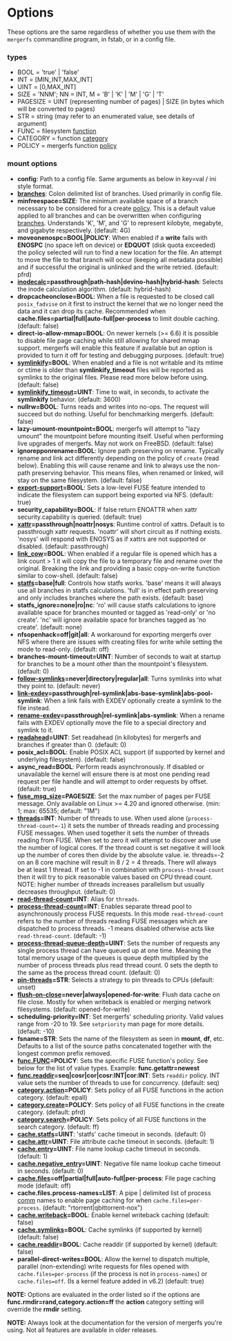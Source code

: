 # Options

These options are the same regardless of whether you use them with the
`mergerfs` commandline program, in fstab, or in a config file.

### types

- BOOL = 'true' | 'false'
- INT = [MIN_INT,MAX_INT]
- UINT = [0,MAX_INT]
- SIZE = 'NNM'; NN = INT, M = 'B' | 'K' | 'M' | 'G' | 'T'
- PAGESIZE = UINT (representing number of pages) | SIZE (in bytes
  which will be converted to pages)
- STR = string (may refer to an enumerated value, see details of
  argument)
- FUNC = filesystem [function](functions_categories_policies.md)
- CATEGORY = function [category](functions_categories_policies.md)
- POLICY = mergerfs function [policy](functions_categories_policies.md)


### mount options

- **config**: Path to a config file. Same arguments as below in
  key=val / ini style format.
- **[branches](branches.md)**: Colon delimited list of branches. Used
  primarily in config file.
- **minfreespace=SIZE**: The minimum available space of a branch
  necessary to be considered for a create
  [policy](functions_categories_policies.md). This is a default value
  applied to all branches and can be overwritten when configuring
  [branches](branches.md). Understands 'K', 'M', and 'G' to represent
  kilobyte, megabyte, and gigabyte respectively. (default: 4G)
- **moveonenospc=BOOL|POLICY**: When enabled if a **write** fails with
  **ENOSPC** (no space left on device) or **EDQUOT** (disk quota
  exceeded) the policy selected will run to find a new location for
  the file. An attempt to move the file to that branch will occur
  (keeping all metadata possible) and if successful the original is
  unlinked and the write retried. (default: pfrd)
- **[inodecalc](inodecalc.md)=passthrough|path-hash|devino-hash|hybrid-hash**:
  Selects the inode calculation algorithm. (default: hybrid-hash)
- **dropcacheonclose=BOOL**: When a file is requested to be closed
  call `posix_fadvise` on it first to instruct the kernel that we no
  longer need the data and it can drop its cache. Recommended when
  **cache.files=partial|full|auto-full|per-process** to limit double
  caching. (default: false)
- **direct-io-allow-mmap=BOOL**: On newer kernels (>= 6.6) it is
  possible to disable file page caching while still allowing for
  shared mmap support. mergerfs will enable this feature if available
  but an option is provided to turn it off for testing and debugging
  purposes. (default: true)
- **[symlinkify](symlinkify.md)=BOOL**: When enabled and a file is not
  writable and its mtime or ctime is older than **symlinkify_timeout**
  files will be reported as symlinks to the original files. Please
  read more below before using. (default: false)
- **[symlinkify_timeout](symlinkify.md)=UINT**: Time to wait, in
  seconds, to activate the **symlinkify** behavior. (default: 3600)
- **nullrw=BOOL**: Turns reads and writes into no-ops. The request
  will succeed but do nothing. Useful for benchmarking
  mergerfs. (default: false)
- **lazy-umount-mountpoint=BOOL**: mergerfs will attempt to "lazy
  umount" the mountpoint before mounting itself. Useful when
  performing live upgrades of mergerfs. May not work on
  FreeBSD. (default: false)
- **ignorepponrename=BOOL**: Ignore path preserving on
  rename. Typically rename and link act differently depending on the
  policy of `create` (read below). Enabling this will cause rename and
  link to always use the non-path preserving behavior. This means
  files, when renamed or linked, will stay on the same
  filesystem. (default: false)
- **[export-support](export-support.md)=BOOL**: Sets a low-level FUSE
  feature intended to indicate the filesystem can support being
  exported via NFS. (default: true)
- **security_capability=BOOL**: If false return ENOATTR when xattr
  security.capability is queried. (default: true)
- **[xattr](xattr.md)=passthrough|noattr|nosys**: Runtime control of
  xattrs. Default is to passthrough xattr requests. 'noattr' will
  short circuit as if nothing exists. 'nosys' will respond with ENOSYS
  as if xattrs are not supported or disabled. (default: passthrough)
- **[link_cow](link_cow.md)=BOOL**: When enabled if a regular file is
  opened which has a link count > 1 it will copy the file to a
  temporary file and rename over the original. Breaking the link and
  providing a basic copy-on-write function similar to
  cow-shell. (default: false)
- **[statfs](statfs.md)=base|full**: Controls how statfs works. 'base'
  means it will always use all branches in statfs calculations. 'full'
  is in effect path preserving and only includes branches where the
  path exists. (default: base)
- **statfs_ignore=none|ro|nc**: 'ro' will cause statfs calculations to
  ignore available space for branches mounted or tagged as 'read-only'
  or 'no create'. 'nc' will ignore available space for branches tagged
  as 'no create'. (default: none)
- **nfsopenhack=off|git|all**: A workaround for exporting mergerfs
  over NFS where there are issues with creating files for write while
  setting the mode to read-only. (default: off)
- **branches-mount-timeout=UINT**: Number of seconds to wait at
  startup for branches to be a mount other than the mountpoint's
  filesystem. (default: 0)
- **[follow-symlinks](follow-symlinks.md)=never|directory|regular|all**:
  Turns symlinks into what they point to. (default: never)
- **[link-exdev](link-exdev.md)=passthrough|rel-symlink|abs-base-symlink|abs-pool-symlink**:
  When a link fails with EXDEV optionally create a symlink to the file
  instead.
- **[rename-exdev](rename-exdev.md)=passthrough|rel-symlink|abs-symlink**:
  When a rename fails with EXDEV optionally move the file to a special
  directory and symlink to it.
- **[readahead](readahead.md)=UINT**: Set readahead (in kilobytes) for
  mergerfs and branches if greater than 0. (default: 0)
- **posix_acl=BOOL**: Enable POSIX ACL support (if supported by kernel
  and underlying filesystem). (default: false)
- **async_read=BOOL**: Perform reads asynchronously. If disabled or
  unavailable the kernel will ensure there is at most one pending read
  request per file handle and will attempt to order requests by
  offset. (default: true)
- **[fuse_msg_size](fuse_msg_size.md)=PAGESIZE**: Set the max number of
  pages per FUSE message. Only available on Linux >= 4.20 and ignored
  otherwise. (min: 1; max: 65535; default: "1M")
- **[threads](threads.md)=INT**: Number of threads to use. When used
  alone (`process-thread-count=-1`) it sets the number of threads
  reading and processing FUSE messages. When used together it sets the
  number of threads reading from FUSE. When set to zero it will
  attempt to discover and use the number of logical cores. If the
  thread count is set negative it will look up the number of cores
  then divide by the absolute value. ie. threads=-2 on an 8 core
  machine will result in 8 / 2 = 4 threads. There will always be at
  least 1 thread. If set to -1 in combination with
  `process-thread-count` then it will try to pick reasonable values
  based on CPU thread count. NOTE: higher number of threads increases
  parallelism but usually decreases throughput. (default: 0)
- **[read-thread-count](threads.md)=INT**: Alias for `threads`.
- **[process-thread-count](threads.md)=INT**: Enables separate thread
  pool to asynchronously process FUSE requests. In this mode
  `read-thread-count` refers to the number of threads reading FUSE
  messages which are dispatched to process threads. -1 means disabled
  otherwise acts like `read-thread-count`. (default: -1)
- **[process-thread-queue-depth](threads.md)=UINT**: Sets the number
  of requests any single process thread can have queued up at one
  time. Meaning the total memory usage of the queues is queue depth
  multiplied by the number of process threads plus read thread
  count. 0 sets the depth to the same as the process thread
  count. (default: 0)
- **[pin-threads](pin-threads.md)=STR**: Selects a strategy to pin
  threads to CPUs (default: unset)
- **[flush-on-close](flush-on-close.md)=never|always|opened-for-write**:
  Flush data cache on file close. Mostly for when writeback is enabled
  or merging network filesystems. (default: opened-for-write)
- **scheduling-priority=INT**: Set mergerfs' scheduling
  priority. Valid values range from -20 to 19. See `setpriority` man
  page for more details. (default: -10)
- **fsname=STR**: Sets the name of the filesystem as seen in
  **mount**, **df**, etc. Defaults to a list of the source paths
  concatenated together with the longest common prefix removed.
- **[func.FUNC](functions_categories_policies.md)=POLICY**: Sets the
  specific FUSE function's policy. See below for the list of value
  types. Example: **func.getattr=newest**
- **[func.readdir](func_readdir.md)=seq|cosr|cor|cosr:INT|cor:INT**: Sets `readdir`
  policy. INT value sets the number of threads to use for
  concurrency. (default: seq)
- **[category.action](functions_categories_policies.md)=POLICY**: Sets
  policy of all FUSE functions in the action category. (default:
  epall)
- **[category.create](functions_categories_policies.md)=POLICY**: Sets
  policy of all FUSE functions in the create category. (default:
  pfrd)
- **[category.search](functions_categories_policies.md)=POLICY**: Sets
  policy of all FUSE functions in the search category. (default: ff)
- **[cache.statfs](cache.md#cachestatfs)=UINT**: 'statfs' cache
  timeout in seconds. (default: 0)
- **[cache.attr](cache.md#cacheattr)=UINT**: File attribute cache
  timeout in seconds. (default: 1)
- **[cache.entry](cache.md#cacheentry)=UINT**: File name lookup cache
  timeout in seconds. (default: 1)
- **[cache.negative_entry](cache.md#cachenegative_entry)=UINT**:
  Negative file name lookup cache timeout in seconds. (default: 0)
- **[cache.files](cache.md#cachefiles)=off|partial|full|auto-full|per-process**:
  File page caching mode (default: off)
- **cache.files.process-names=LIST**: A pipe | delimited list of
  process [comm](https://man7.org/linux/man-pages/man5/proc.5.html)
  names to enable page caching for when
  `cache.files=per-process`. (default: "rtorrent|qbittorrent-nox")
- **[cache.writeback](cache.md#cachewriteback)=BOOL**: Enable kernel
  writeback caching (default: false)
- **[cache.symlinks](cache.md#cachesymlinks)=BOOL**: Cache symlinks (if
  supported by kernel) (default: false)
- **[cache.readdir](cache.md#cachereaddir)=BOOL**: Cache readdir (if
  supported by kernel) (default: false)
- **parallel-direct-writes=BOOL**: Allow the kernel to dispatch
  multiple, parallel (non-extending) write requests for files opened
  with `cache.files=per-process` (if the process is not in
  `process-names`) or `cache.files=off`. (Is a kernel feature added in
  v6.2) (default: true)

**NOTE:** Options are evaluated in the order listed so if the options
are **func.rmdir=rand,category.action=ff** the **action** category
setting will override the **rmdir** setting.

**NOTE:** Always look at the documentation for the version of mergerfs
you're using. Not all features are available in older releases.
